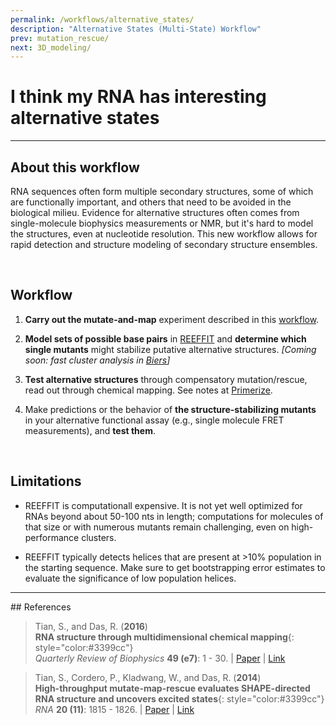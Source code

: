 ```yaml
---
permalink: /workflows/alternative_states/
description: "Alternative States (Multi-State) Workflow"
prev: mutation_rescue/
next: 3D_modeling/
---
```


# I think my RNA has interesting alternative states

<hr/>

## About this workflow

RNA sequences often form multiple secondary structures, some of which are functionally important, and others that need to be avoided in the biological milieu. Evidence for alternative structures often comes from single-molecule biophysics measurements or NMR, but it's hard to model the structures, even at nucleotide resolution. This new workflow allows for rapid detection and structure modeling of secondary structure ensembles.

<br/>

## Workflow

1. **Carry out the mutate-and-map** experiment described in this [workflow](/workflows/2D_modeling/). 

2. **Model sets of possible base pairs** in [REEFFIT](/REEFFIT/) and <b>determine which single mutants</b> might stabilize putative alternative structures. *[Coming soon: fast cluster analysis in [Biers](/Biers/)]*

3. **Test alternative structures** through compensatory mutation/rescue, read out through chemical mapping. See notes at [Primerize](/Primerize/).

4. Make predictions or the behavior of **the structure-stabilizing mutants** in your alternative functional assay (e.g., single molecule FRET measurements), and **test them**.

<br/>

## Limitations

+ REEFFIT is computationall expensive. It is not yet well optimized for RNAs beyond about 50-100 nts in length; computations for molecules of that size or with numerous mutants remain challenging, even on high-performance clusters.

+ REEFFIT typically detects helices that are present at >10% population in the starting sequence. Make sure to get bootstrapping error estimates to evaluate the significance of low population helices. 

<hr/>
## References

>Tian, S., and Das, R. (**2016**)<br/>
>**RNA structure through multidimensional chemical mapping**{: style="color:#3399cc"}<br/>
>*Quarterly Review of Biophysics* **49 (e7)**: 1 - 30. | [Paper](https://daslab.stanford.edu/site_data/pub_pdf/2016_Tian_QRB.pdf) | [Link](http://journals.cambridge.org/action/displayAbstract?fromPage=online&aid=10242118&fulltextType=RV&fileId=S0033583516000020)

>Tian, S., Cordero, P., Kladwang, W., and Das, R. (**2014**)<br/> 
>**High-throughput mutate-map-rescue evaluates SHAPE-directed RNA structure and uncovers excited states**{: style="color:#3399cc"}<br/>
>*RNA* **20 (11)**: 1815 - 1826. | [Paper](https://daslab.stanford.edu/site_data/pub_pdf/2014_Tian_RNA.pdf) | [Link](http://rnajournal.cshlp.org/content/20/11/1815)
